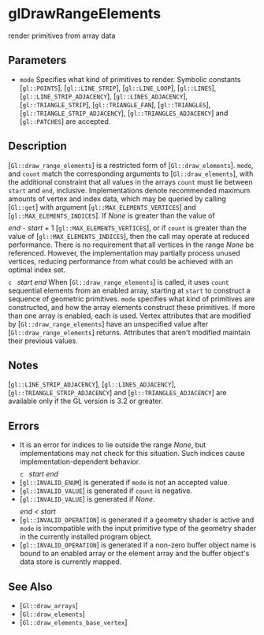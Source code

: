 # glDrawRangeElements
render primitives from array data

## Parameters
- `mode`
  Specifies what kind of primitives to render. Symbolic constants
  [`gl::POINTS`], [`gl::LINE_STRIP`], [`gl::LINE_LOOP`], [`gl::LINES`],
  [`gl::LINE_STRIP_ADJACENCY`], [`gl::LINES_ADJACENCY`],
  [`gl::TRIANGLE_STRIP`], [`gl::TRIANGLE_FAN`], [`gl::TRIANGLES`],
  [`gl::TRIANGLE_STRIP_ADJACENCY`], [`gl::TRIANGLES_ADJACENCY`] and
  [`gl::PATCHES`] are accepted.

## Description
[`Gl::draw_range_elements`] is a restricted form of
  [`Gl::draw_elements`]. `mode`, and `count` match the corresponding
  arguments to [`Gl::draw_elements`], with the additional constraint
  that all values in the arrays `count` must lie between `start` and
  `end`, inclusive.
Implementations denote recommended maximum amounts of vertex and index
  data, which may be queried by calling [`Gl::get`] with argument
  [`gl::MAX_ELEMENTS_VERTICES`] and [`gl::MAX_ELEMENTS_INDICES`]. If
  $None$ is greater than the value of $$ $$ *end* *-* *start* *+* 1
  [`gl::MAX_ELEMENTS_VERTICES`], or if `count` is greater than the value
  of [`gl::MAX_ELEMENTS_INDICES`], then the call may operate at reduced
  performance. There is no requirement that all vertices in the range
  $None$ be referenced. However, the implementation may partially
  process unused vertices, reducing performance from what could be
  achieved with an optimal index set. $$ $$ ```c ``` *start* *end*
When [`Gl::draw_range_elements`] is called, it uses `count` sequential
  elements from an enabled array, starting at `start` to construct a
  sequence of geometric primitives. `mode` specifies what kind of
  primitives are constructed, and how the array elements construct these
  primitives. If more than one array is enabled, each is used.
Vertex attributes that are modified by [`Gl::draw_range_elements`]
  have an unspecified value after [`Gl::draw_range_elements`] returns.
  Attributes that aren't modified maintain their previous values.

## Notes
[`gl::LINE_STRIP_ADJACENCY`], [`gl::LINES_ADJACENCY`],
  [`gl::TRIANGLE_STRIP_ADJACENCY`] and [`gl::TRIANGLES_ADJACENCY`] are
  available only if the GL version is 3.2 or greater.

## Errors
- It is an error for indices to lie outside the range $None$, but
  implementations may not check for this situation. Such indices cause
  implementation-dependent behavior. $$ $$ ```c ``` *start* *end*
- [`gl::INVALID_ENUM`] is generated if `mode` is not an accepted value.
- [`gl::INVALID_VALUE`] is generated if `count` is negative.
- [`gl::INVALID_VALUE`] is generated if $None$. $$ $$ *end* *<* *start*
- [`gl::INVALID_OPERATION`] is generated if a geometry shader is active
  and `mode` is incompatible with the input primitive type of the
  geometry shader in the currently installed program object.
- [`gl::INVALID_OPERATION`] is generated if a non-zero buffer object
  name is bound to an enabled array or the element array and the buffer
  object's data store is currently mapped.

## See Also
- [`Gl::draw_arrays`]
- [`Gl::draw_elements`]
- [`Gl::draw_elements_base_vertex`]
